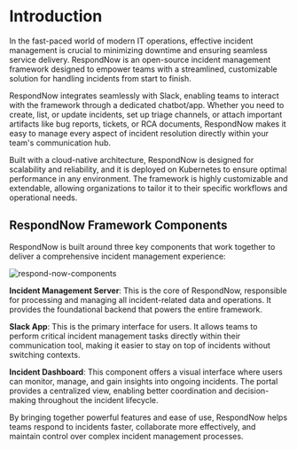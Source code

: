 # Introduction

In the fast-paced world of modern IT operations, effective incident management is crucial to minimizing downtime and ensuring seamless service delivery. RespondNow is an open-source incident management framework designed to empower teams with a streamlined, customizable solution for handling incidents from start to finish.

RespondNow integrates seamlessly with Slack, enabling teams to interact with the framework through a dedicated chatbot/app. Whether you need to create, list, or update incidents, set up triage channels, or attach important artifacts like bug reports, tickets, or RCA documents, RespondNow makes it easy to manage every aspect of incident resolution directly within your team's communication hub.

Built with a cloud-native architecture, RespondNow is designed for scalability and reliability, and it is deployed on Kubernetes to ensure optimal performance in any environment. The framework is highly customizable and extendable, allowing organizations to tailor it to their specific workflows and operational needs.

## RespondNow Framework Components

RespondNow is built around three key components that work together to deliver a comprehensive incident management experience:

![respond-now-components](https://github.com/user-attachments/assets/91f8374a-2411-4f75-bea5-4e4721cfaac0)

**Incident Management Server**: This is the core of RespondNow, responsible for processing and managing all incident-related data and operations. It provides the foundational backend that powers the entire framework.

**Slack App**: This is the primary interface for users. It allows teams to perform critical incident management tasks directly within their communication tool, making it easier to stay on top of incidents without switching contexts.

**Incident Dashboard**: This component offers a visual interface where users can monitor, manage, and gain insights into ongoing incidents. The portal provides a centralized view, enabling better coordination and decision-making throughout the incident lifecycle.

By bringing together powerful features and ease of use, RespondNow helps teams respond to incidents faster, collaborate more effectively, and maintain control over complex incident management processes.
